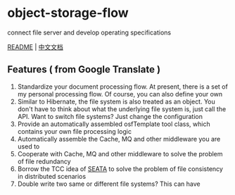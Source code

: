 # object-storage-flow
connect file server and develop operating specifications

[README](README.md) | [中文文档](README_zh.md)

## Features ( from Google Translate )
1. Standardize your document processing flow. At present, there is a set of my personal processing flow. Of course, you can also define your own
2. Similar to Hibernate, the file system is also treated as an object. You don't have to think about what the underlying file system is, just call the API. Want to switch file systems? Just change the configuration
3. Provide an automatically assembled osfTemplate tool class, which contains your own file processing logic
4. Automatically assemble the Cache, MQ and other middleware you are used to
5. Cooperate with Cache, MQ and other middleware to solve the problem of file redundancy
6. Borrow the TCC idea of [SEATA](http://seata.io/zh-cn/) to solve the problem of file consistency in distributed scenarios
7. Double write two same or different file systems? This can have
